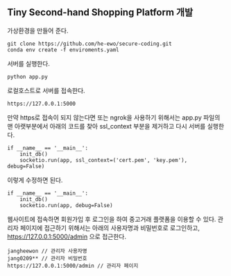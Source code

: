 ## Tiny Second-hand Shopping Platform 개발

가상환경을 만들어 준다.
```
git clone https://github.com/he-ewo/secure-coding.git
conda env create -f enviroments.yaml
```

서버를 실행한다.
```
python app.py
```

로컬호스트로 서버를 접속한다.
```
https://127.0.0.1:5000 
```

만약 https로 접속이 되지 않는다면 또는 ngrok을 사용하기 위해서는 app.py 파일의 맨 아랫부분에서 아래의 코드를 찾아 ssl_context 부분을 제거하고 다시 서버를 실행한다.
```
if __name__ == '__main__':
    init_db()  
    socketio.run(app, ssl_context=('cert.pem', 'key.pem'), debug=False) 
```

이렇게 수정하면 된다.
```
if __name__ == '__main__':
    init_db()  
    socketio.run(app, debug=False) 
```

웹사이트에 접속하면 회원가입 후 로그인을 하여 중고거래 플랫폼을 이용할 수 있다. 관리자 페이지에 접근하기 위해서는 아래의 사용자명과 비밀번호로 로그인하고, https://127.0.0.1:5000/admin 으로 접근한다.
```
jangheewon // 관리자 사용자명
jang0209** // 관리자 비밀번호
https://127.0.0.1:5000/admin // 관리자 페이지
```
